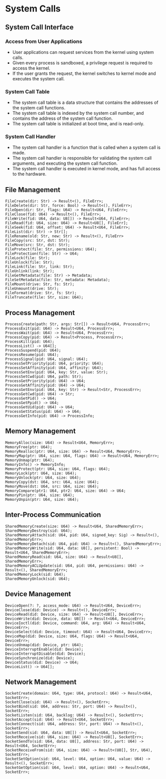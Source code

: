 # System Calls
## System Call Interface
### Access from User Applications
- User applications can request services from the kernel using system calls.
- Given every process is sandboxed, a privilege request is required to access the kernel.
- If the user grants the request, the kernel switches to kernel mode and executes the system call.

### System Call Table
- The system call table is a data structure that contains the addresses of the system call functions.
- The system call table is indexed by the system call number, and contains the address of the system call function.
- The system call table is initialized at boot time, and is read-only.

### System Call Handler
- The system call handler is a function that is called when a system call is made.
- The system call handler is responsible for validating the system call arguments, and executing the system call function.
- The system call handler is executed in kernel mode, and has full access to the hardware.

## File Management
```
FileCreate(dir: Str) -> Result<(), FileErr>;
FileDelete(dir: Str, force: Bool) -> Result<(), FileErr>;
FileOpen(dir: Str, flags: U64) -> Result<U64, FileErr>;
FileClose(fid: U64) -> Result<(), FileErr>;
FileWrite(fid: U64, data: U8[]) -> Result<U64, FileErr>;
FileRead(fid: U64, size: U64) -> Result<U8[], FileErr];
FileSeek(fid: U64, offset: U64) -> Result<U64, FileErr>;
FileList(dir: Str) -> Str[];
FileRename(old: Str, new: Str) -> Result<(), FileErr>
FileCopy(src: Str, dst: Str);
FileMove(src: Str, dst: Str);
FileProtect(file: Str, permissions: U64);
FileProtection(file: Str) -> U64;
FileLock(file: Str);
FileUnlock(file: Str);
FileLink(file: Str, link: Str);
FileUnlink(link: Str);
FileGetMetadata(file: Str) -> Metadata;
FileSetMetadata(file: Str, metadata: Metadata);
FileMount(drive: Str, fs: Str);
FileUnmount(drive: Str);
FileFormat(drive: Str, fs: Str);
FileTruncate(file: Str, size: U64);
```

## Process Management
```
ProcessCreate(path: Str, args: Str[]) -> Result<U64, ProcessErr>;
ProcessExit(pid: U64) -> Result<U64, ProcessErr>;
ProcessWait(pid: U64) -> Result<U64, ProcessErr>;
ProcessCopy(pid: U64) -> Result<Process, ProcessErr>;
ProcessKill(pid: U64);
ProcessList() -> U64[];
ProcessSuspend(pid: U64);
ProcessResume(pid: U64);
ProcessSignal(pid: U64, signal: U64);
ProcessSetPriority(pid: U64, priority: U64);
ProcessSetAffinity(pid: U64, affinity: U64);
ProcessSetEnv(pid: U64, key: Str, value: Str);
ProcessSetCwd(pid: U64, path: Str);
ProcessGetPriority(pid: U64) -> U64;
ProcessGetAffinity(pid: U64) -> U64;
ProcessGetEnv(pid: U64, key: Str) -> Result<Str, ProcessErr>;
ProcessGetCwd(pid: U64) -> Str;
ProcessGetPid() -> U64;
ProcessGetPpid() -> U64;
ProcessGetUid(pid: U64) -> U64;
ProcessGetStatus(pid: U64) -> U64;
ProcessGetInfo(pid: U64) -> ProcessInfo;
```

## Memory Management
```
MemoryAlloc(size: U64) -> Result<U64, MemoryErr>;
MemoryFree(ptr: U64);
MemoryRealloc(ptr: U64, size: U64) -> Result<U64, MemoryErr>;
MemoryMap(ptr: U64, size: U64, flags: U64) -> Result<U64, MemoryErr>;
MemoryUnmap(ptr: U64);
MemoryInfo() -> MemoryInfo;
MemoryProtect(ptr: U64, size: U64, flags: U64);
MemoryLock(ptr: U64, size: U64);
MemoryUnlock(ptr: U64, size: U64);
MemoryCopy(dst: U64, src: U64, size: U64);
MemoryMove(dst: U64, src: U64, size: U64);
MemoryCompare(ptr1: U64, ptr2: U64, size: U64) -> U64;
MemoryPin(ptr: U64, size: U64);
MemoryUnpin(ptr: U64, size: U64);
```

## Inter-Process Communication
```
SharedMemoryCreate(size: U64) -> Result<U64, SharedMemoryErr>;
SharedMemoryDestroy(sid: U64);
SharedMemoryAttach(sid: U64, pid: U64, signed_key: Sig) -> Result<(), SharedMemoryErr>;
SharedMemoryDetach(sid: U64, pid: U64) -> Result<(), SharedMemoryErr>;
SharedMemoryWrite(sid: U64, data: U8[], persistent: Bool) -> Result<U64, SharedMemoryErr>;
SharedMemoryRead(sid: U64, size: U64) -> Result<U8[], SharedMemoryErr>;
SharedMemoryACLUpdate(sid: U64, pid: U64, permissions: U64) -> Result<(), SharedMemoryErr>;
SharedMemoryLock(sid: U64);
SharedMemoryUnlock(sid: U64);
```

## Device Management
```
DeviceOpen(?: ?, access_mode: U64) -> Result<U64, DeviceErr>;
DeviceClose(did: Device) -> Result<(), DeviceErr>;
DeviceRead(did: Device, size: U64) -> Result<U8[], DeviceErr>;
DeviceWrite(did: Device, data: U8[]) -> Result<U64, DeviceErr>;
DeviceIoctl(did: Device, command: U64, arg: U64) -> Result<U64, DeviceErr>;
DeviceSelect(did: Device, timeout: U64) -> Result<U64, DeviceErr>;
DeviceMap(did: Device, size: U64, flags: U64) -> Result<U64, DeviceErr>;
DeviceUnmap(did: Device, ptr: U64);
DeviceInterruptEnable(did: Device);
DeviceInterruptDisable(did: Device);
DeviceSynchronize(did: Device);
DeviceStatus(did: Device) -> U64;
DeviceList() -> U64[];
```


## Network Management
```
SocketCreate(domain: U64, type: U64, protocol: U64) -> Result<U64, SocketErr>;
SocketClose(sid: U64) -> Result<(), SocketErr>;
SocketBind(sid: U64, address: Str, port: U64) -> Result<(), SocketErr>;
SocketListen(sid: U64, backlog: U64) -> Result<(), SocketErr>;
SocketAccept(sid: U64) -> Result<U64, SocketErr>;
SocketConnect(sid: U64, address: Str, port: U64) -> Result<(), SocketErr>;
SocketSend(sid: U64, data: U8[]) -> Result<U64, SocketErr>;
SocketReceive(sid: U64, size: U64) -> Result<U8[], SocketErr>;
SocketSendTo(sid: U64, data: U8[], address: Str, port: U64) -> Result<U64, SocketErr>;
SocketReceiveFrom(sid: U64, size: U64) -> Result<(U8[], Str, U64), SocketErr>;
SocketSetOption(sid: U64, level: U64, option: U64, value: U64) -> Result<(), SocketErr>;
SocketGetOption(sid: U64, level: U64, option: U64) -> Result<U64, SocketErr>;
```
